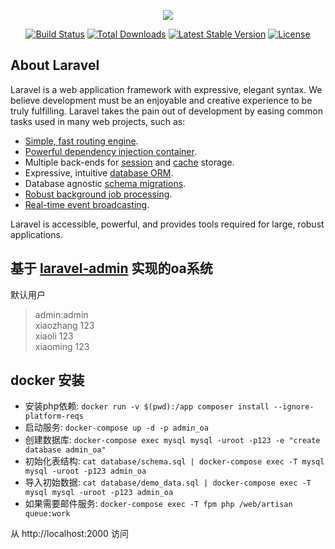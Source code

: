 <p align="center"><img src="https://laravel.com/assets/img/components/logo-laravel.svg"></p>

<p align="center">
<a href="https://travis-ci.org/laravel/framework"><img src="https://travis-ci.org/laravel/framework.svg" alt="Build Status"></a>
<a href="https://packagist.org/packages/laravel/framework"><img src="https://poser.pugx.org/laravel/framework/d/total.svg" alt="Total Downloads"></a>
<a href="https://packagist.org/packages/laravel/framework"><img src="https://poser.pugx.org/laravel/framework/v/stable.svg" alt="Latest Stable Version"></a>
<a href="https://packagist.org/packages/laravel/framework"><img src="https://poser.pugx.org/laravel/framework/license.svg" alt="License"></a>
</p>

## About Laravel

Laravel is a web application framework with expressive, elegant syntax. We believe development must be an enjoyable and creative experience to be truly fulfilling. Laravel takes the pain out of development by easing common tasks used in many web projects, such as:

- [Simple, fast routing engine](https://laravel.com/docs/routing).
- [Powerful dependency injection container](https://laravel.com/docs/container).
- Multiple back-ends for [session](https://laravel.com/docs/session) and [cache](https://laravel.com/docs/cache) storage.
- Expressive, intuitive [database ORM](https://laravel.com/docs/eloquent).
- Database agnostic [schema migrations](https://laravel.com/docs/migrations).
- [Robust background job processing](https://laravel.com/docs/queues).
- [Real-time event broadcasting](https://laravel.com/docs/broadcasting).

Laravel is accessible, powerful, and provides tools required for large, robust applications.

## 基于 <a href="https://github.com/z-song/laravel-admin" target="__blank">laravel-admin</a> 实现的oa系统
默认用户 
> admin:admin   
> xiaozhang 123   
> xiaoli 123   
> xiaoming 123

## docker 安装
- 安装php依赖:  `docker run -v $(pwd):/app composer install --ignore-platform-reqs`
- 启动服务: `docker-compose up -d -p admin_oa`
- 创建数据库: `docker-compose exec mysql mysql -uroot -p123 -e "create database admin_oa"`
- 初始化表结构: `cat database/schema.sql | docker-compose exec -T mysql mysql -uroot -p123 admin_oa`
- 导入初始数据: `cat database/demo_data.sql | docker-compose exec -T mysql mysql -uroot -p123 admin_oa`
- 如果需要邮件服务: `docker-compose exec -T fpm php /web/artisan queue:work`

从 http://localhost:2000 访问
